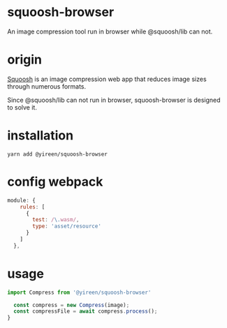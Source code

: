 # squoosh-browser
An image compression tool run in browser while @squoosh/lib can not.

# origin
[Squoosh] is an image compression web app that reduces image sizes through numerous formats.

Since @squoosh/lib can not run in browser, squoosh-browser is designed to solve it.

# installation
```
yarn add @yireen/squoosh-browser
```

# config webpack
```js
module: {
    rules: [
      {
        test: /\.wasm/,
        type: 'asset/resource'
      }
    ]
  },
```

# usage
```ts
import Compress from '@yireen/squoosh-browser'

  const compress = new Compress(image);
  const compressFile = await compress.process();
}
```


[squoosh]: https://squoosh.app